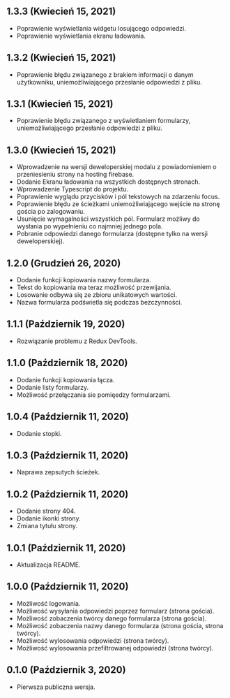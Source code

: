 ## 1.3.3 (Kwiecień 15, 2021)
- Poprawienie wyświetlania widgetu losującego odpowiedzi.
- Poprawienie wyświetlania ekranu ładowania.

## 1.3.2 (Kwiecień 15, 2021)
- Poprawienie błędu związanego z brakiem informacji o danym użytkowniku, uniemożliwiającego przesłanie odpowiedzi z pliku.

## 1.3.1 (Kwiecień 15, 2021)
- Poprawienie błędu związanego z wyświetlaniem formularzy, uniemożliwiającego przesłanie odpowiedzi z pliku.

## 1.3.0 (Kwiecień 15, 2021)
- Wprowadzenie na wersji deweloperskiej modalu z powiadomieniem o przeniesieniu strony na hosting firebase.
- Dodanie Ekranu ładowania na wszystkich dostępnych stronach.
- Wprowadzenie Typescript do projektu.
- Poprawienie wyglądu przycisków i pól tekstowych na zdarzeniu focus.
- Poprawienie błędu ze ścieżkami uniemożliwiającego wejście na stronę gościa po zalogowaniu.
- Usunięcie wymagalności wszystkich pól. Formularz możliwy do wysłania po wypełnieniu co najmniej jednego pola.
- Pobranie odpowiedzi danego formularza (dostępne tylko na wersji deweloperskiej).

## 1.2.0 (Grudzień 26, 2020)
- Dodanie funkcji kopiowania nazwy formularza.
- Tekst do kopiowania ma teraz możliwość przewijania.
- Losowanie odbywa się ze zbioru unikatowych wartości.
- Nazwa formularza podświetla się podczas bezczynności.

## 1.1.1 (Październik 19, 2020)
- Rozwiązanie problemu z Redux DevTools.

## 1.1.0 (Październik 18, 2020)
- Dodanie funkcji kopiowania łącza.
- Dodanie listy formularzy.
- Możliwość przełączania sie pomięedzy formularzami.

## 1.0.4 (Październik 11, 2020)
- Dodanie stopki.

## 1.0.3 (Październik 11, 2020)
- Naprawa zepsutych ścieżek.

## 1.0.2 (Październik 11, 2020)
- Dodanie strony 404.
- Dodanie ikonki strony.
- Zmiana tytułu strony.

## 1.0.1 (Październik 11, 2020)
- Aktualizacja README.

## 1.0.0 (Październik 11, 2020)
- Możliwość logowania.
- Możliwość wysyłania odpowiedzi poprzez formularz (strona gościa).
- Możliwość zobaczenia twórcy danego formularza (strona gościa).
- Możliwość zobaczenia nazwy danego formularza (strona gościa, strona twórcy).
- Możliwość wylosowania odpowiedzi (strona twórcy).
- Możliwość wylosowania przefiltrowanej odpowiedzi (strona twórcy).

## 0.1.0 (Październik 3, 2020)
- Pierwsza publiczna wersja.
